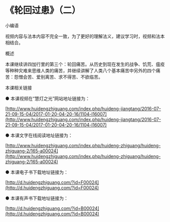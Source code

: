 # 《轮回过患》（二）

小编语

视频内容与法本内容不完全一致，为了更好的理解法义，建议学习时，视频和法本相结合。

概述

本课继续讲四加行里的第三个：轮回痛苦。从历史到现在发生的战争、饥荒、瘟疫等种种灾难来思维人类的痛苦，并继续讲解了人类八个基本痛苦中另外的四个痛苦：怨憎会苦、爱别离苦、求不得苦、不欲临苦。

本课相关链接

● 本课视频在“慧灯之光”网站地址链接为：

[http://www.huidengzhiguang.com/index.php/huideng-jiangtang/2016-07-21-09-15-04/2017-01-20-04-20-16/1104-l16007](http://www.huidengzhiguang.com/index.php/huideng-jiangtang/2016-07-21-09-15-04/2017-01-20-04-20-16/1104-l16007)

● 本课文字在线阅读地址链接为：

[http://www.huidengzhiguang.com/index.php/huideng-zhiguang/huideng-zhiguang-2/165-a00024](http://www.huidengzhiguang.com/index.php/huideng-zhiguang/huideng-zhiguang-2/165-a00024)

● 本课电子书下载地址链接为：

[http://d.huidengzhiguang.com/?id=F00024](http://d.huidengzhiguang.com/?id=F00024)

● 本课有声书下载地址链接为：

[http://d.huidengzhiguang.com/?id=B00024](http://d.huidengzhiguang.com/?id=B00024)

